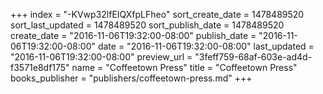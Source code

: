 +++
index = "-KVwp32lfEIQXfpLFheo"
sort_create_date = 1478489520
sort_last_updated = 1478489520
sort_publish_date = 1478489520
create_date = "2016-11-06T19:32:00-08:00"
publish_date = "2016-11-06T19:32:00-08:00"
date = "2016-11-06T19:32:00-08:00"
last_updated = "2016-11-06T19:32:00-08:00"
preview_url = "3feff759-68af-603e-ad4d-f3571e8df175"
name = "Coffeetown Press"
title = "Coffeetown Press"
books_publisher = "publishers/coffeetown-press.md"
+++
